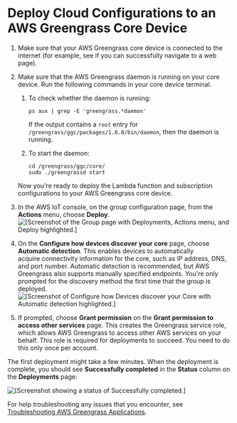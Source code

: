 # Deploy Cloud Configurations to an AWS Greengrass Core Device<a name="configs-core"></a>

1. Make sure that your AWS Greengrass core device is connected to the internet \(for example, see if you can successfully navigate to a web page\)\.

1. Make sure that the AWS Greengrass daemon is running on your core device\. Run the following commands in your core device terminal\.

   1. To check whether the daemon is running:

      ```
      ps aux | grep -E 'greengrass.*daemon'
      ```

      If the output contains a `root` entry for `/greengrass/ggc/packages/1.6.0/bin/daemon`, then the daemon is running\.

   1. To start the daemon:

      ```
      cd /greengrass/ggc/core/
      sudo ./greengrassd start
      ```

   Now you're ready to deploy the Lambda function and subscription configurations to your AWS Greengrass core device\.

1. In the AWS IoT console, on the group configuration page, from the **Actions** menu, choose **Deploy**\.  
![\[Screenshot of the Group page with Deployments, Actions menu, and Deploy highlighted.\]](http://docs.aws.amazon.com/greengrass/latest/developerguide/images/gg-get-started-040.png)

1. On the **Configure how devices discover your core** page, choose **Automatic detection**\. This enables devices to automatically acquire connectivity information for the core, such as IP address, DNS, and port number\. Automatic detection is recommended, but AWS Greengrass also supports manually specified endpoints\. You're only prompted for the discovery method the first time that the group is deployed\.  
![\[Screenshot of Configure how Devices discover your Core with Automatic detection highlighted.\]](http://docs.aws.amazon.com/greengrass/latest/developerguide/images/console-discovery.png)

1. If prompted, choose **Grant permission** on the **Grant permission to access other services** page\. This creates the Greengrass service role, which allows AWS Greengrass to access other AWS services on your behalf\. This role is required for deployments to succeed\. You need to do this only once per account\.

The first deployment might take a few minutes\. When the deployment is complete, you should see **Successfully completed** in the **Status** column on the **Deployments** page:

![\[Screenshot showing a status of Successfully completed.\]](http://docs.aws.amazon.com/greengrass/latest/developerguide/images/gg-get-started-042.png)

For help troubleshooting any issues that you encounter, see [Troubleshooting AWS Greengrass Applications](gg-troubleshooting.md)\.